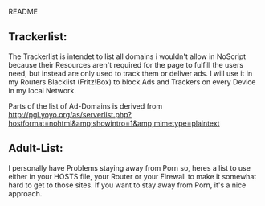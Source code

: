 README

## Trackerlist:
The Trackerlist is intendet to list all domains i wouldn't allow in NoScript because their Resources aren't required for the page to fulfill the users need, but instead are only used to track them or deliver ads.
I will use it in my Routers Blacklist (Fritz!Box) to block Ads and Trackers on every Device in my local Network.

Parts of the list of Ad-Domains is derived from http://pgl.yoyo.org/as/serverlist.php?hostformat=nohtml&amp;showintro=1&amp;mimetype=plaintext

## Adult-List:
I personally have Problems staying away from Porn so, heres a list to use either in your HOSTS file, your Router or your Firewall to make it somewhat hard to get to those sites.
If you want to stay away from Porn, it's a nice approach.
